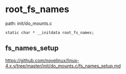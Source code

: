 root_fs_names
========================================

path: init/do_mounts.c
```
static char * __initdata root_fs_names;
```

fs_names_setup
----------------------------------------

https://github.com/novelinux/linux-4.x.y/tree/master/init/do_mounts.c/fs_names_setup.md
